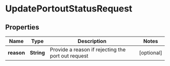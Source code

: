 

# UpdatePortoutStatusRequest


## Properties

Name | Type | Description | Notes
------------ | ------------- | ------------- | -------------
**reason** | **String** | Provide a reason if rejecting the port out request |  [optional]



